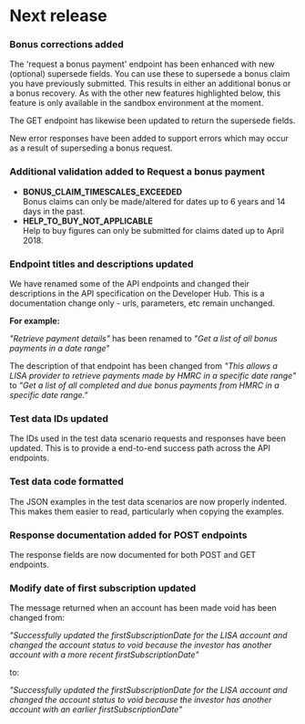 # Next release

### Bonus corrections added
 
The 'request a bonus payment' endpoint has been enhanced with new (optional) supersede fields. You can use these to supersede a bonus claim you have previously submitted. This results in either an additional bonus or a bonus recovery. As with the other new features highlighted below, this feature is only available in the sandbox environment at the moment.

The GET endpoint has likewise been updated to return the supersede fields.

New error responses have been added to support errors which may occur as a result of superseding a bonus request.

### Additional validation added to Request a bonus payment

* **BONUS\_CLAIM\_TIMESCALES\_EXCEEDED**  
Bonus claims can only be made/altered for dates up to 6 years and 14 days in the past.
* **HELP\_TO\_BUY\_NOT\_APPLICABLE**  
Help to buy figures can only be submitted for claims dated up to April 2018.

### Endpoint titles and descriptions updated

We have renamed some of the API endpoints and changed their descriptions in the API specification on the Developer Hub. This is a documentation change only - urls, parameters, etc remain unchanged.

**For example:**

*"Retrieve payment details"* has been renamed to *"Get a list of all bonus payments in a date range"*

The description of that endpoint has been changed from *"This allows a LISA provider to retrieve payments made by HMRC in a specific date range"* to *"Get a list of all completed and due bonus payments from HMRC in a specific date range."*

### Test data IDs updated

The IDs used in the test data scenario requests and responses have been updated. This is to provide a end-to-end success path across the API endpoints.

### Test data code formatted

The JSON examples in the test data scenarios are now properly indented. This makes them easier to read, particularly when copying the examples.

### Response documentation added for POST endpoints

The response fields are now documented for both POST and GET endpoints.

### Modify date of first subscription updated

The message returned when an account has been made void has been changed from:

*"Successfully updated the firstSubscriptionDate for the LISA account and changed the account status to void because the investor has another account with a more recent firstSubscriptionDate"*

to:

*"Successfully updated the firstSubscriptionDate for the LISA account and changed the account status to void because the investor has another account with an earlier firstSubscriptionDate"*



